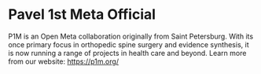 # Pavel 1st Meta Official

P1M is an Open Meta collaboration originally from Saint Petersburg. With its once primary focus in orthopedic spine surgery and evidence synthesis, it is now running a range of projects in health care and beyond. Learn more from our website: https://p1m.org/
